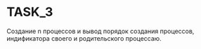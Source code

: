 # TASK_3

Создание n процессов и вывод порядок создания процессов, индификатора своего и родительского процессаю.